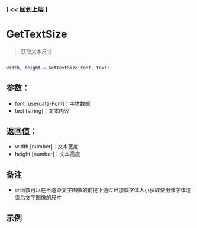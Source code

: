 ### [[ << 回到上层 ]](README.md)

# GetTextSize

> 获取文本尺寸

```lua

width, height = GetTextSize(font, text)

```

## 参数：

+ font [userdata-Font]：字体数据
+ text [string]：文本内容

## 返回值：

+ width [number]：文本宽度
+ height [number]：文本高度

## 备注

+ 此函数可以在不渲染文字图像的前提下通过已加载字体大小获取使用该字体渲染后文字图像的尺寸

## 示例

```lua

```